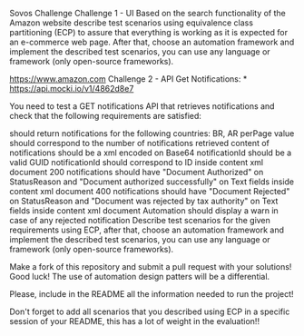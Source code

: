 Sovos Challenge
Challenge 1 - UI
Based on the search functionality of the Amazon website describe test scenarios using equivalence class partitioning (ECP) to assure that everything is working as it is expected for an e-commerce web page. After that, choose an automation framework and implement the described test scenarios, you can use any language or framework (only open-source frameworks).

https://www.amazon.com
Challenge 2 - API
Get Notifications: * https://api.mocki.io/v1/4862d8e7

You need to test a GET notifications API that retrieves notifications and check that the following requirements are satisfied:

should return notifications for the following countries: BR, AR
perPage value should correspond to the number of notifications retrieved
content of notifications should be a xml encoded on Base64
notificationId should be a valid GUID
notificationId should correspond to ID inside content xml document
200 notifications should have "Document Authorized" on StatusReason and "Document authorized successfully" on Text fields inside content xml document
400 notifications should have "Document Rejected" on StatusReason and "Document was rejected by tax authority" on Text fields inside content xml document
Automation should display a warn in case of any rejected notification
Describe test scenarios for the given requirements using ECP, after that, choose an automation framework and implement the described test scenarios, you can use any language or framework (only open-source frameworks).

Make a fork of this repository and submit a pull request with your solutions! Good luck!
The use of automation design patters will be a differential.

Please, include in the README all the information needed to run the project!

Don't forget to add all scenarios that you described using ECP in a specific session of your README, this has a lot of weight in the evaluation!!